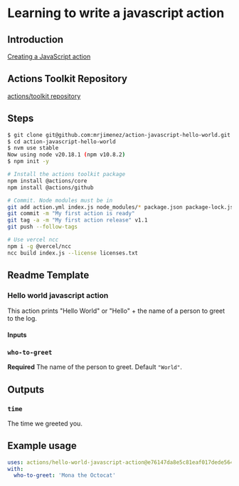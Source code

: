 # Learning to write a javascript action <!-- omit in toc -->

## Introduction

[Creating a JavaScript action](https://docs.github.com/en/actions/sharing-automations/creating-actions/creating-a-javascript-action)

## Actions Toolkit Repository

[actions/toolkit repository](https://github.com/actions/toolkit)

## Steps

```bash
$ git clone git@github.com:mrjimenez/action-javascript-hello-world.git
$ cd action-javascript-hello-world
$ nvm use stable
Now using node v20.18.1 (npm v10.8.2)
$ npm init -y

# Install the actions toolkit package
npm install @actions/core
npm install @actions/github

# Commit. Node modules must be in
git add action.yml index.js node_modules/* package.json package-lock.json README.md
git commit -m "My first action is ready"
git tag -a -m "My first action release" v1.1
git push --follow-tags

# Use vercel ncc
npm i -g @vercel/ncc
ncc build index.js --license licenses.txt

```

## Readme Template

### Hello world javascript action

This action prints "Hello World" or "Hello" + the name of a person to greet to the log.

#### Inputs

### `who-to-greet`

**Required** The name of the person to greet. Default `"World"`.

## Outputs

### `time`

The time we greeted you.

## Example usage

```yaml
uses: actions/hello-world-javascript-action@e76147da8e5c81eaf017dede5645551d4b94427b
with:
  who-to-greet: 'Mona the Octocat'
```
